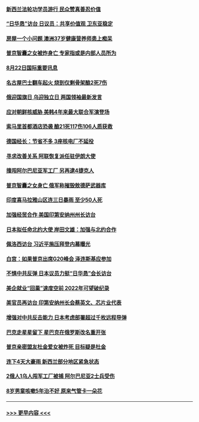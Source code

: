 #### [新西兰法轮功学员游行 民众赞真善忍价值](../pages/prog202/a103508205.md?t=08222051) 
#### [“日华恳”访台 日议员：共享价值观 卫东亚稳定](../pages/prog202/a103508200.md?t=08222051) 
#### [房屋一个小问题 澳洲37岁健康营养师患上痴呆](../pages/prog202/a103508210.md?t=08222051) 
#### [普京智囊之女被炸身亡 专家指或是内部人员所为](../pages/prog202/a103508185.md?t=08222051) 
#### [8月22日国际重要讯息](../pages/prog202/a103508189.md?t=08222051) 
#### [名古屋巴士翻车起火 烧到仅剩骨架酿2死7伤](../pages/prog202/a103508150.md?t=08222051) 
#### [俄迎国旗日 乌迎独立日 两国领袖最新发言](../pages/prog202/a103508111.md?t=08222051) 
#### [应对朝鲜核威胁 美韩4年来最大联合军演登场](../pages/prog202/a103508105.md?t=08222051) 
#### [索马里首都酒店恐袭 酿21死117伤106人质获救](../pages/prog202/a103508099.md?t=08222051) 
#### [德国经长：节省不多 3座核电厂不延役](../pages/prog202/a103508082.md?t=08222051) 
#### [寻求改善关系 阿联恢复派任驻伊朗大使](../pages/prog202/a103508072.md?t=08222051) 
#### [擅闯阿尔巴尼亚军工厂 另再逮4捷克人](../pages/prog202/a103508063.md?t=08222051) 
#### [普京智囊之女身亡 俄军称摧毁敖德萨武器库](../pages/prog202/a103507904.md?t=08222051) 
#### [印度喜马拉雅山区连三日暴雨 至少50人死](../pages/prog202/a103507902.md?t=08222051) 
#### [加强经贸合作 美国印第安纳州州长访台](../pages/prog202/a103507896.md?t=08222051) 
#### [日本拟任命北约大使 岸田文雄：加强与北约合作](../pages/prog202/a103507894.md?t=08222051) 
#### [佩洛西访台 习近平施压拜登内幕曝光](../pages/prog202/a103507875.md?t=08222051) 
#### [白宫：如果普京出席G20峰会 泽连斯基应参加](../pages/prog202/a103507809.md?t=08222051) 
#### [不惧中共反弹 日本议员力挺“日华恳”会长访台](../pages/prog202/a103507819.md?t=08222051) 
#### [美企就业“回巢”速度空前 2022年可望破纪录](../pages/prog202/a103507765.md?t=08222051) 
#### [美官员再访台 印第安纳州长会蔡英文、芯片业代表](../pages/prog202/a103507747.md?t=08222051) 
#### [增强对中共反击能力 日本考虑部署超过千枚远程导弹](../pages/prog202/a103507709.md?t=08222051) 
#### [巴克走星星留下 星巴克在俄罗斯改名重开张](../pages/prog202/a103507664.md?t=08222051) 
#### [普京亲密盟友杜金爱女被炸死 目标疑是杜金](../pages/prog202/a103507655.md?t=08222051) 
#### [连下4天大豪雨 新西兰部分地区紧急状态](../pages/prog202/a103507646.md?t=08222051) 
#### [2俄人1乌人闯军工厂被捕 阿尔巴尼亚2士兵受伤](../pages/prog202/a103507640.md?t=08222051) 
#### [8岁男童咳嗽5年治不好 原来气管卡一朵花](../pages/prog202/a103507621.md?t=08222051) 

----
#### [ >>> 更早内容 <<< ](../indexes/prog202-earlier.md)
